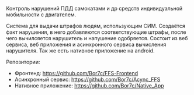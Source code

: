 Контроль нарушений ПДД самокатами и др средств индивидуальной мобильности с двигателем.

Система для выдачи штрафов людям, использующим СИМ. Создаётся факт нарушения, в него добавляются соответствующие штрафы, после чего вычилсяется нарушитель и напушение одобряется.
Состоит из веб сервиса, веб приложения и асинхронного сервиса вычисления нарушителя. Так же есть нативное приложение на android.

Репозитории:
- Фронтенд: https://github.com/Bor7c/FFS-Frontend
- Асинхронный сервис: https://github.com/Bor7c/Acync_FFS
- Нативное приложение: https://github.com/Bor7c/Native_App
